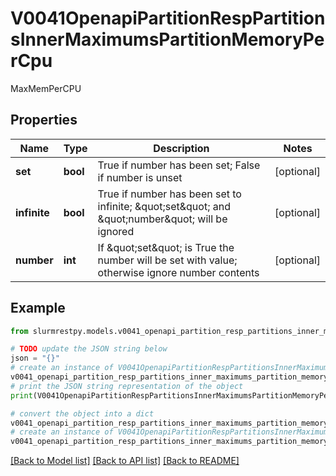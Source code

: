 # V0041OpenapiPartitionRespPartitionsInnerMaximumsPartitionMemoryPerCpu

MaxMemPerCPU

## Properties

Name | Type | Description | Notes
------------ | ------------- | ------------- | -------------
**set** | **bool** | True if number has been set; False if number is unset | [optional]
**infinite** | **bool** | True if number has been set to infinite; \&quot;set\&quot; and \&quot;number\&quot; will be ignored | [optional]
**number** | **int** | If \&quot;set\&quot; is True the number will be set with value; otherwise ignore number contents | [optional]

## Example

```python
from slurmrestpy.models.v0041_openapi_partition_resp_partitions_inner_maximums_partition_memory_per_cpu import V0041OpenapiPartitionRespPartitionsInnerMaximumsPartitionMemoryPerCpu

# TODO update the JSON string below
json = "{}"
# create an instance of V0041OpenapiPartitionRespPartitionsInnerMaximumsPartitionMemoryPerCpu from a JSON string
v0041_openapi_partition_resp_partitions_inner_maximums_partition_memory_per_cpu_instance = V0041OpenapiPartitionRespPartitionsInnerMaximumsPartitionMemoryPerCpu.from_json(json)
# print the JSON string representation of the object
print(V0041OpenapiPartitionRespPartitionsInnerMaximumsPartitionMemoryPerCpu.to_json())

# convert the object into a dict
v0041_openapi_partition_resp_partitions_inner_maximums_partition_memory_per_cpu_dict = v0041_openapi_partition_resp_partitions_inner_maximums_partition_memory_per_cpu_instance.to_dict()
# create an instance of V0041OpenapiPartitionRespPartitionsInnerMaximumsPartitionMemoryPerCpu from a dict
v0041_openapi_partition_resp_partitions_inner_maximums_partition_memory_per_cpu_from_dict = V0041OpenapiPartitionRespPartitionsInnerMaximumsPartitionMemoryPerCpu.from_dict(v0041_openapi_partition_resp_partitions_inner_maximums_partition_memory_per_cpu_dict)
```
[[Back to Model list]](../README.md#documentation-for-models) [[Back to API list]](../README.md#documentation-for-api-endpoints) [[Back to README]](../README.md)



